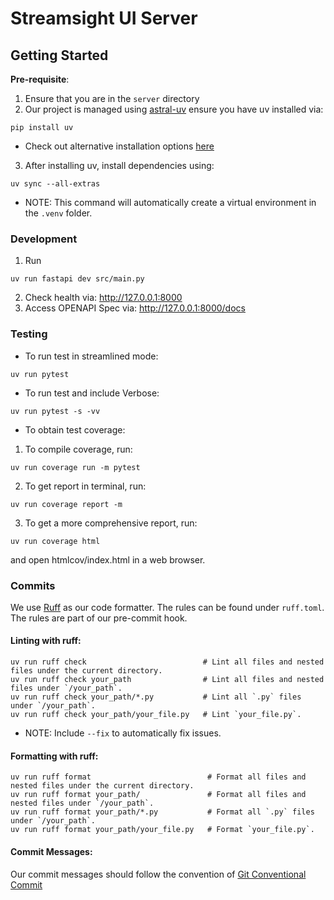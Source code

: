 # Streamsight UI Server

## Getting Started

**Pre-requisite**:
1. Ensure that you are in the `server` directory
2. Our project is managed using [astral-uv](https://docs.astral.sh/uv/) ensure you have uv installed via:
```
pip install uv
```
- Check out alternative installation options [here](https://docs.astral.sh/uv/getting-started/installation/)
3. After installing uv, install dependencies using:
```
uv sync --all-extras
```
- NOTE: This command will automatically create a virtual environment in the `.venv` folder.

### Development
1. Run
```
uv run fastapi dev src/main.py
```
2. Check health via: http://127.0.0.1:8000
3. Access OPENAPI Spec via: http://127.0.0.1:8000/docs

### Testing
* To run test in streamlined mode:
```
uv run pytest
```

* To run test and include Verbose:
```
uv run pytest -s -vv
```
* To obtain test coverage:
1. To compile coverage, run:
```
uv run coverage run -m pytest
```
2. To get report in terminal, run:
```
uv run coverage report -m
```
3. To get a more comprehensive report, run:
```
uv run coverage html
```
and open htmlcov/index.html in a web browser.

### Commits
We use [Ruff](https://github.com/astral-sh/ruff) as our code formatter.
The rules can be found under `ruff.toml`. The rules are part of our pre-commit hook.

#### Linting with ruff:
```
uv run ruff check                          # Lint all files and nested files under the current directory.
uv run ruff check your_path                # Lint all files and nested files under `/your_path`.
uv run ruff check your_path/*.py           # Lint all `.py` files under `/your_path`.
uv run ruff check your_path/your_file.py   # Lint `your_file.py`.
```
- NOTE: Include `--fix` to automatically fix issues.

#### Formatting with ruff:
```
uv run ruff format                          # Format all files and nested files under the current directory.
uv run ruff format your_path/               # Format all files and nested files under `/your_path`.
uv run ruff format your_path/*.py           # Format all `.py` files under `/your_path`.
uv run ruff format your_path/your_file.py   # Format `your_file.py`.
```


#### Commit Messages:
Our commit messages should follow the convention of [Git Conventional Commit](https://www.conventionalcommits.org/en/v1.0.0/)